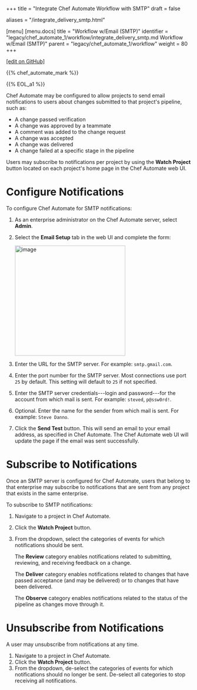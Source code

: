 +++
title = "Integrate Chef Automate Workflow with SMTP"
draft = false

aliases = "/integrate_delivery_smtp.html"

[menu]
  [menu.docs]
    title = "Workflow w/Email (SMTP)"
    identifier = "legacy/chef_automate_1/workflow/integrate_delivery_smtp.md Workflow w/Email (SMTP)"
    parent = "legacy/chef_automate_1/workflow"
    weight = 80
+++    

[\[edit on
GitHub\]](https://github.com/chef/chef-web-docs/blob/master/chef_master/source/integrate_delivery_smtp.rst)

<meta name="robots" content="noindex">

{{% chef_automate_mark %}}

{{% EOL_a1 %}}

Chef Automate may be configured to allow projects to send email
notifications to users about changes submitted to that project's
pipeline, such as:

-   A change passed verification
-   A change was approved by a teammate
-   A comment was added to the change request
-   A change was accepted
-   A change was delivered
-   A change failed at a specific stage in the pipeline

Users may subscribe to notifications per project by using the **Watch
Project** button located on each project's home page in the Chef
Automate web UI.

Configure Notifications
=======================

To configure Chef Automate for SMTP notifications:

1.  As an enterprise administrator on the Chef Automate server, select
    **Admin**.

2.  Select the **Email Setup** tab in the web UI and complete the form:

    <img src="/images/delivery_integrate_smtp.svg" class="align-left" width="300" alt="image" />

3.  Enter the URL for the SMTP server. For example: `smtp.gmail.com`.

4.  Enter the port number for the SMTP server. Most connections use port
    `25` by default. This setting will default to `25` if not specified.

5.  Enter the SMTP server credentials---login and password---for the
    account from which mail is sent. For example: `steved`, `p@ssw0rd!`.

6.  Optional. Enter the name for the sender from which mail is sent. For
    example: `Steve Danno`.

7.  Click the **Send Test** button. This will send an email to your
    email address, as specified in Chef Automate. The Chef Automate web
    UI will update the page if the email was sent successfully.

Subscribe to Notifications
==========================

Once an SMTP server is configured for Chef Automate, users that belong
to that enterprise may subscribe to notifications that are sent from any
project that exists in the same enterprise.

To subscribe to SMTP notifications:

1.  Navigate to a project in Chef Automate.

2.  Click the **Watch Project** button.

3.  From the dropdown, select the categories of events for which
    notifications should be sent.

    The **Review** category enables notifications related to submitting,
    reviewing, and receiving feedback on a change.

    The **Deliver** category enables notifications related to changes
    that have passed acceptance (and may be delivered) or to changes
    that have been delivered.

    The **Observe** category enables notifications related to the status
    of the pipeline as changes move through it.

Unsubscribe from Notifications
==============================

A user may unsubscribe from notifications at any time.

1.  Navigate to a project in Chef Automate.
2.  Click the **Watch Project** button.
3.  From the dropdown, de-select the categories of events for which
    notifications should no longer be sent. De-select all categories to
    stop receiving all notifications.
